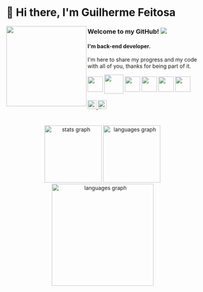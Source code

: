 # 👋 Hi there, I'm Guilherme Feitosa

<img align="left" width="210" src="https://cdn-icons-png.flaticon.com/512/1674/1674969.png"  />

### Welcome to my GitHub! ![](https://komarev.com/ghpvc/?username=guilherme-fcm&color=447ff7&label=Visitor+count)
<h4 align="left">I'm back-end developer.</h4>
<p align="left">I'm here to share my progress and my code with all of you, thanks for being part of it.</p>

<div align="left">
 <img align="center" height="40" width="40" src="https://cdn.jsdelivr.net/gh/devicons/devicon/icons/nodejs/nodejs-original.svg" />
 <img align="center" height="50" width="50" src="https://cdn.jsdelivr.net/gh/devicons/devicon/icons/php/php-original.svg" />
 <img align="center" height="40" width="40" src="https://cdn.jsdelivr.net/gh/devicons/devicon/icons/java/java-original.svg" />
 <img align="center" height="40" width="40" src="https://cdn.jsdelivr.net/gh/devicons/devicon/icons/postgresql/postgresql-original.svg" />
 <img align="center" height="40" width="40" src="https://cdn.jsdelivr.net/gh/devicons/devicon/icons/mysql/mysql-original.svg" />
 <img align="center" height="40" width="40" src="https://cdn.jsdelivr.net/gh/devicons/devicon/icons/mongodb/mongodb-original.svg" />
 </div>
 
<br />

<div align="left">
  <a href="https://mail.google.com/mail/u/2/?tf=cm&fs=1&to=guilherme_fcm@hotmail.com&hl=pt" target="_blank">
    <img src="https://img.shields.io/badge/guilherme__fcm-0078D4?style=for-the-badge&logo=microsoft-outlook&logoColor=white" height="23" alt="portfolio logo"/>
  </a>
  <a href="https://www.linkedin.com/in/guilherme-fcm/" target="_blank">
    <img src="https://img.shields.io/badge/guilherme--fcm-0077B5?style=for-the-badge&logo=linkedin&logoColor=white" height="23" alt="linkedin logo"/>
  </a>
</div>

#

<div align="center">
  <img src="https://github-readme-stats.vercel.app/api?username=guilherme-fcm&theme=algolia&show_icons=true&count_private=true&include_all_commits=true" height="150" alt="stats graph"  />
  <img src="https://github-readme-stats.vercel.app/api/top-langs?layout=compact&langs_count=4&theme=algolia&username=guilherme-fcm" height="150" alt="languages graph"  />
</div>
<div align="center">
 <img src="https://activity-graph.herokuapp.com/graph?username=guilherme-fcm&theme=tokyo-night" height="267" alt="languages graph"  />
</div>
